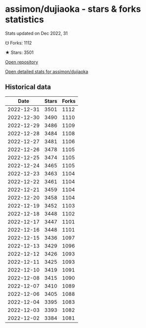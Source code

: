 # assimon/dujiaoka - stars & forks statistics

Stats updated on Dec 2022, 31

☋ Forks: 1112

★ Stars: 3501

[Open repository](https://github.com/assimon/dujiaoka)

[Open detailed stats for assimon/dujiaoka](https://reviewgithub.com/rep/assimon/dujiaoka)

## Historical data
| Date | Stars | Forks |
|------|-------|-------|
| 2022-12-31 | 3501 | 1112 | 
| 2022-12-30 | 3490 | 1110 | 
| 2022-12-29 | 3486 | 1109 | 
| 2022-12-28 | 3484 | 1108 | 
| 2022-12-27 | 3481 | 1106 | 
| 2022-12-26 | 3478 | 1105 | 
| 2022-12-25 | 3474 | 1105 | 
| 2022-12-24 | 3465 | 1105 | 
| 2022-12-23 | 3463 | 1104 | 
| 2022-12-22 | 3461 | 1104 | 
| 2022-12-21 | 3459 | 1104 | 
| 2022-12-20 | 3458 | 1104 | 
| 2022-12-19 | 3452 | 1103 | 
| 2022-12-18 | 3448 | 1102 | 
| 2022-12-17 | 3447 | 1101 | 
| 2022-12-16 | 3448 | 1101 | 
| 2022-12-15 | 3436 | 1097 | 
| 2022-12-13 | 3429 | 1096 | 
| 2022-12-12 | 3426 | 1093 | 
| 2022-12-11 | 3425 | 1093 | 
| 2022-12-10 | 3419 | 1091 | 
| 2022-12-08 | 3415 | 1090 | 
| 2022-12-07 | 3410 | 1089 | 
| 2022-12-06 | 3405 | 1088 | 
| 2022-12-04 | 3395 | 1083 | 
| 2022-12-03 | 3393 | 1082 | 
| 2022-12-02 | 3384 | 1081 | 


